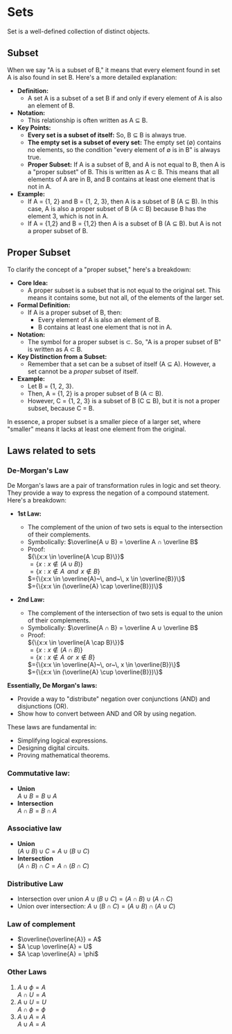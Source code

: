 # Sets
Set is a well-defined collection of distinct objects.
## Subset
When we say "A is a subset of B," it means that every element found in set A is also found in set B. Here's a more detailed explanation:

* **Definition:**
    * A set A is a subset of a set B if and only if every element of A is also an element of B.
* **Notation:**
    * This relationship is often written as A ⊆ B.
* **Key Points:**
    * **Every set is a subset of itself:** So, B ⊆ B is always true.
    * **The empty set is a subset of every set:** The empty set (∅) contains no elements, so the condition "every element of ∅ is in B" is always true.
    * **Proper Subset:** If A is a subset of B, and A is not equal to B, then A is a "proper subset" of B. This is written as A ⊂ B. This means that all elements of A are in B, and B contains at least one element that is not in A.
* **Example:**
    * If A = {1, 2} and B = {1, 2, 3}, then A is a subset of B (A ⊆ B). In this case, A is also a proper subset of B (A ⊂ B) because B has the element 3, which is not in A.
    * If A = {1,2} and B = {1,2} then A is a subset of B (A ⊆ B). but A is not a proper subset of B.
## Proper Subset
To clarify the concept of a "proper subset," here's a breakdown:

* **Core Idea:**
    * A proper subset is a subset that is not equal to the original set. This means it contains some, but not all, of the elements of the larger set.
* **Formal Definition:**
    * If A is a proper subset of B, then:
        * Every element of A is also an element of B.
        * B contains at least one element that is not in A.
* **Notation:**
    * The symbol for a proper subset is ⊂. So, "A is a proper subset of B" is written as A ⊂ B.
* **Key Distinction from a Subset:**
    * Remember that a set can be a subset of itself (A ⊆ A). However, a set cannot be a *proper* subset of itself.
* **Example:**
    * Let B = {1, 2, 3}.
    * Then, A = {1, 2} is a proper subset of B (A ⊂ B).
    * However, C = {1, 2, 3} is a subset of B (C ⊆ B), but it is not a proper subset, because C = B.

In essence, a proper subset is a smaller piece of a larger set, where "smaller" means it lacks at least one element from the original.
## Laws related to sets
### De-Morgan's Law
De Morgan's laws are a pair of transformation rules in logic and set theory. They provide a way to express the negation of a compound statement. Here's a breakdown:

* **1st Law:**
    * The complement of the union of two sets is equal to the intersection of their complements.
    * Symbolically: $\overline{A ∪ B} = \overline A ∩ \overline B$
    * Proof: <br>
    ${\{x:x \in \overline{A \cup B}\}}$ <br>
    $={\{x:x \notin (A \cup B)}\}$<br>
    $={\{x:x \notin A~\, and~\, x \notin B}\}$ <br>
    $={\{x:x \in \overline{A}~\, and~\, x \in \overline{B}}\}$<br>
    $={\{x:x \in (\overline{A}  \cap \overline{B}})\}$

* **2nd Law:**
    * The complement of the intersection of two sets is equal to the union of their complements.
    * Symbolically: $\overline{A ∩ B} = \overline A ∪ \overline B$
    * Proof: <br>
    ${\{x:x \in \overline{A \cap B}\}}$ <br>
    $={\{x:x \notin (A \cap B)}\}$<br>
    $={\{x:x \notin A~\, or~\, x \notin B}\}$ <br>
    $={\{x:x \in \overline{A}~\, or~\, x \in \overline{B}}\}$<br>
    $={\{x:x \in (\overline{A}  \cup \overline{B}})\}$

**Essentially, De Morgan's laws:**

* Provide a way to "distribute" negation over conjunctions (AND) and disjunctions (OR).
* Show how to convert between AND and OR by using negation.

These laws are fundamental in:

* Simplifying logical expressions.
* Designing digital circuits.
* Proving mathematical theorems.


### Commutative law:
- __Union__ <br>
$A \cup B = B \cup A$
- __Intersection__<br> 
$A \cap B = B \cap A$

### Associative law
- __Union__ <br>
$(A \cup B) \cup C = A \cup (B \cup C)$ 
- __Intersection__<br>
$(A \cap B) \cap C = A \cap (B \cap C)$ 

### Distributive Law
- Intersection over union
$A \cup (B \cup C) = (A \cap B) \cup (A \cap C)$
- Union over intersection:
$A \cup (B \cap C) = (A \cup B) \cap (A \cup C)$

### Law of complement
- $\overline{\overline{A}} = A$<br>
- $A \cup \overline{A} = U$<br>
- $A \cap \overline{A} = \phi$
### Other Laws
1) $A \cup \phi = A$<br>
$A \cap U = A$
2) $A \cup U = U$<br>
$A \cap \phi= \phi$
3) $A \cup A = A$<br>
$A \cup A = A$